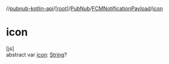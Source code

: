 //[pubnub-kotlin-api](../../../../index.md)/[[root]](../../index.md)/[PubNub](../index.md)/[FCMNotificationPayload](index.md)/[icon](icon.md)

# icon

[js]\
abstract var [icon](icon.md): [String](https://kotlinlang.org/api/latest/jvm/stdlib/kotlin-stdlib/kotlin/-string/index.html)?
